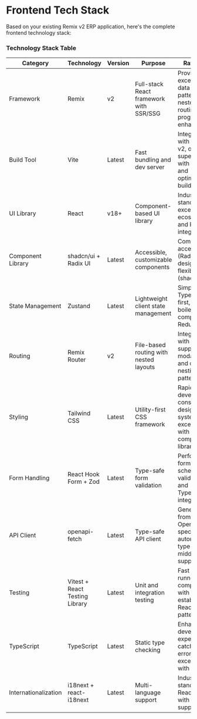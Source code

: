# Frontend Tech Stack

Based on your existing Remix v2 ERP application, here's the complete frontend technology stack:

### Technology Stack Table

| Category | Technology | Version | Purpose | Rationale |
|----------|------------|---------|---------|-----------|
| Framework | Remix | v2 | Full-stack React framework with SSR/SSG | Provides excellent data loading patterns, nested routing, and progressive enhancement |
| Build Tool | Vite | Latest | Fast bundling and dev server | Integrated with Remix v2, offers superior DX with HMR and optimized builds |
| UI Library | React | v18+ | Component-based UI library | Industry standard with excellent ecosystem and Remix integration |
| Component Library | shadcn/ui + Radix UI | Latest | Accessible, customizable components | Combines accessibility (Radix) with design flexibility (shadcn) |
| State Management | Zustand | Latest | Lightweight client state management | Simple API, TypeScript-first, minimal boilerplate compared to Redux |
| Routing | Remix Router | v2 | File-based routing with nested layouts | Integrated with Remix, supports modal routes and complex nesting patterns |
| Styling | Tailwind CSS | Latest | Utility-first CSS framework | Rapid development, consistent design system, excellent with component libraries |
| Form Handling | React Hook Form + Zod | Latest | Type-safe form validation | Performant forms with schema validation and TypeScript integration |
| API Client | openapi-fetch | Latest | Type-safe API client | Generated from OpenAPI spec, automatic type safety, middleware support |
| Testing | Vitest + React Testing Library | Latest | Unit and integration testing | Fast test runner compatible with Vite, established React testing patterns |
| TypeScript | TypeScript | Latest | Static type checking | Enhanced developer experience, catches errors early, excellent with Remix |
| Internationalization | i18next + react-i18next | Latest | Multi-language support | Industry standard for React i18n with SSR support |
